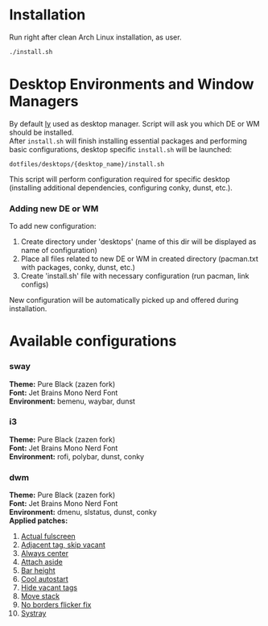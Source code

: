 # Installation
Run right after clean Arch Linux installation, as user.
```bash
./install.sh
```
# Desktop Environments and Window Managers
By default [ly](https://github.com/fairyglade/ly) used as desktop manager.
Script will ask you which DE or WM should be installed.
<br/>After ```install.sh``` will finish installing essential packages and performing basic configurations, desktop specific ```install.sh``` will be launched:
```
dotfiles/desktops/{desktop_name}/install.sh
```
This script will perform configuration required for specific desktop (installing additional dependencies, configuring conky, dunst, etc.).
### Adding new DE or WM
To add new configuration:
1. Create directory under 'desktops' (name of this dir will be displayed as name of configuration)
2. Place all files related to new DE or WM in created directory (pacman.txt with packages, conky, dunst, etc.)
3. Create 'install.sh' file with necessary configuration (run pacman, link configs)

New configuration will be automatically picked up and offered during installation.

# Available configurations
### sway
**Theme:** Pure Black (zazen fork)<br/>
**Font:** Jet Brains Mono Nerd Font<br/>
**Environment:** bemenu, waybar, dunst<br/>

### i3
**Theme:** Pure Black (zazen fork)<br/>
**Font:** Jet Brains Mono Nerd Font<br/>
**Environment:** rofi, polybar, dunst, conky<br/>

### dwm
**Theme:** Pure Black (zazen fork)<br/>
**Font:** Jet Brains Mono Nerd Font<br/>
**Environment:** dmenu, slstatus, dunst, conky<br/>
**Applied patches:**
1. [Actual fulscreen](https://dwm.suckless.org/patches/actualfullscreen/)
2. [Adjacent tag, skip vacant](https://dwm.suckless.org/patches/adjacenttag/)
3. [Always center](https://dwm.suckless.org/patches/alwayscenter/)
4. [Attach aside](https://dwm.suckless.org/patches/attachaside/)
5. [Bar height](https://dwm.suckless.org/patches/bar_height/)
6. [Cool autostart](https://dwm.suckless.org/patches/cool_autostart/)
7. [Hide vacant tags](https://dwm.suckless.org/patches/hide_vacant_tags/)
8. [Move stack](https://dwm.suckless.org/patches/movestack/)
9. [No borders flicker fix](https://dwm.suckless.org/patches/noborderflicker/)
10. [Systray](https://dwm.suckless.org/patches/systray/)
